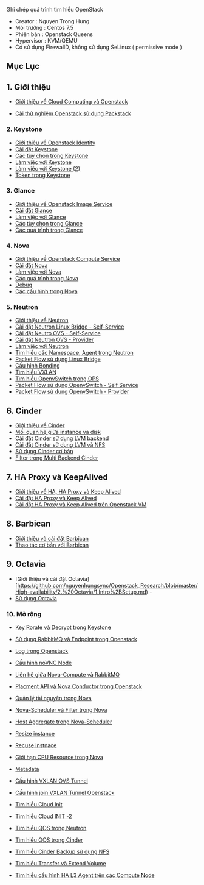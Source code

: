 

Ghi chép quá trình tìm hiểu OpenStack
- Creator : Nguyen Trong Hung
- Môi trường : Centos 7.5
- Phiên bản : Openstack Queens
- Hypervisor : KVM/QEMU
- Có sử dụng FirewallD, không sử dụng SeLinux (   permissive mode ) 

## Mục Lục

## 1. Giới thiệu

- [Giới thiệu về Cloud Computing và Openstack](https://github.com/nguyenhungsync/Report-Intern-Meditech/blob/master/Openstack/1.%20Intro%20Cloud%20Computing.md)

- [Cài thử nghiệm Openstack sử dụng Packstack](https://github.com/nguyenhungsync/Report-Intern-Meditech/blob/master/Openstack/2.install-pack-stack.md)
### 2. Keystone

- [Giới thiệu về  Openstack  Identity](https://github.com/nguyenhungsync/Report-Intern-Meditech/blob/master/Openstack/Keystone/1.%20Introduction-Keystone.md)
- [Cài đặt Keystone ](https://github.com/nguyenhungsync/Openstack_Research/blob/master/Keystone/2.Install-Keystone.md)
- [Các tùy chọn trong Keystone](https://github.com/nguyenhungsync/Report-Intern-Meditech/blob/master/Openstack/Keystone/4.%20Config-Keystone.md)
- [Làm việc với Keystone](https://github.com/nguyenhungsync/Report-Intern-Meditech/blob/master/Openstack/Keystone/5.%20Keystone-Openstack-CLI.md)
- [Làm việc với Keystone (2) ]( https://github.com/nguyenhungsync/Report-Intern-Meditech/blob/master/Openstack/Keystone/6.%20Keystone-CURL.md)
- [Token trong Keystone](https://github.com/nguyenhungsync/Report-Intern-Meditech/blob/master/Openstack/Keystone/7.%20Token-Keystone.md)

### 3. Glance

- [Giới thiệu về Openstack Image Service](https://github.com/nguyenhungsync/Report-Intern-Meditech/blob/master/Openstack/Glance/1.%20Introduction-Glance.md)
- [Cài đặt Glance](https://github.com/nguyenhungsync/Report-Intern-Meditech/blob/master/Openstack/Glance/2.%20Install%20Glance.md)
- [Làm việc với Glance](https://github.com/nguyenhungsync/Report-Intern-Meditech/blob/master/Openstack/Glance/3.%20Openstack-Glance-%26-CURL.md)
- [Các tùy chọn trong Glance](https://github.com/nguyenhungsync/Report-Intern-Meditech/blob/master/Openstack/Glance/4.%20Config.md)
- [Các quá trình trong Glance](https://github.com/nguyenhungsync/Report-Intern-Meditech/blob/master/Openstack/Glance/5.%20Glance-Advanced.md)

### 4. Nova

- [Giới thiệu về Openstack Compute Service](https://github.com/nguyenhungsync/Report-Intern-Meditech/blob/master/Openstack/Nova/1.Introduction-nova.md)
- [Cài đặt Nova](https://github.com/nguyenhungsync/Report-Intern-Meditech/blob/master/Openstack/Nova/2.%20Install-nova.md)
- [Làm việc với Nova](https://github.com/nguyenhungsync/Report-Intern-Meditech/blob/master/Openstack/Nova/3.Nova-Client%26Curl.md)
- [Các quá trình trong Nova](https://github.com/nguyenhungsync/Report-Intern-Meditech/blob/master/Openstack/Nova/4.%20Nova-Instance-Work-flow.md)
- [Debug](https://github.com/nguyenhungsync/Report-Intern-Meditech/blob/master/Openstack/Nova/5.%20Debug.md)
- [Các cấu hình trong Nova](https://github.com/nguyenhungsync/Openstack_Research/blob/master/Nova/6.%20Config-section.md)
### 5. Neutron

- [Giới thiệu về Neutron](https://github.com/nguyenhungsync/Report-Intern-Meditech/blob/master/Openstack/Neutron/1.%20Introduction-neutron.md)
- [Cài đặt Neutron Linux Bridge - Self-Service](https://github.com/nguyenhungsync/Report-Intern-Meditech/blob/master/Openstack/Neutron/2.%20Install%20Neutron%20Linux%20Bridge.md)
- [Cài đặt Neutro OVS - Self-Service](https://github.com/nguyenhungsync/Report-Intern-Meditech/blob/master/Openstack/Neutron/2.1%20.%20OVS-Self-Services.md)
- [Cài đặt Neutron OVS - Provider](https://github.com/nguyenhungsync/Report-Intern-Meditech/blob/master/Openstack/Neutron/2.2.%20OVS%20Self-Service-%26-Provider.md)
- [Làm việc với Neutron ](https://github.com/nguyenhungsync/Report-Intern-Meditech/blob/master/Openstack/Neutron/3.%20Neutron-CLI.md)
- [Tìm hiểu các Namespace, Agent trong Neutron](https://github.com/nguyenhungsync/Report-Intern-Meditech/blob/master/Openstack/Neutron/4.%20Neutron-Namespace-Agent.md)
- [Packet Flow sử dụng Linux Bridge](https://github.com/nguyenhungsync/Report-Intern-Meditech/blob/master/Openstack/Neutron/5.%20%20Packet-Walkthrough-Linux-Bridge.md)
- [Cấu hình Bonding](https://github.com/nguyenhungsync/Report-Intern-Meditech/blob/master/Openstack/Neutron/6.%20Bonding.md)
- [Tìm hiểu VXLAN](https://github.com/nguyenhungsync/Report-Intern-Meditech/blob/master/Openstack/Neutron/7.%20VXLAN.md)
- [Tìm hiểu OpenvSwitch trong OPS](https://github.com/nguyenhungsync/Report-Intern-Meditech/blob/master/Openstack/Neutron/8.%20OVS.md)
- [Packet Flow sử dụng OpenvSwitch - Self Service ](https://github.com/nguyenhungsync/Openstack_Research/blob/master/Neutron/9.%20OPS-Packet-Self-Service.md)
- [Packet Flow sử dung OpenvSwitch - Provider ](https://github.com/nguyenhungsync/Openstack_Research/blob/master/Neutron/10.%20OPS-Packet-Provider.md)

## 6. Cinder

- [Giới thiệu về Cinder](https://github.com/nguyenhungsync/Openstack_Research/blob/master/Cinder/1.%20Introduction-cinder.md)
- [Mối quan hệ giữa instance và disk ](https://github.com/nguyenhungsync/Openstack_Research/blob/master/Cinder/2.%20Cinder-Disk-Work-Flow.md)
- [Cài đặt Cinder sử dụng LVM backend](https://github.com/nguyenhungsync/Openstack_Research/blob/master/Cinder/3.%20Install-Cinder-LVM.md)
- [Cài đặt Cinder sử dụng LVM và NFS](https://github.com/nguyenhungsync/Openstack_Research/blob/master/Cinder/5.%20Install-Multi-Backend.md)
- [Sử dụng Cinder cơ bản](https://github.com/nguyenhungsync/Openstack_Research/blob/master/Cinder/4.%20Basic-Command.md)
- [Filter trong Multi Backend Cinder](https://github.com/nguyenhungsync/Openstack_Research/blob/master/Cinder/6.%20Filtering-Multi-Backend.md)

## 7. HA Proxy và KeepAlived

- [Giới thiệu về HA, HA Proxy và Keep Alived](https://github.com/nguyenhungsync/Openstack_Research/blob/master/High-availability/1.HA-Proxy---KeepAlive/1.Intro.md)
- [Cài đặt HA Proxy và Keep Alived](https://github.com/nguyenhungsync/Openstack_Research/blob/master/High-availability/1.HA-Proxy---KeepAlive/2.%20Setup-HA-Proxy-%26%26-KeepAlive.md)
- [Cài đặt HA Proxy và Keep Alived trên Openstack VM](https://github.com/nguyenhungsync/Openstack_Research/blob/master/High-availability/1.HA-Proxy---KeepAlive/3.HA-Proxy-OPS.md)

## 8. Barbican

- [Giới thiệu và cài đặt Barbican ](https://github.com/nguyenhungsync/Openstack_Research/blob/master/Barbican/1.%20Intro-Setup.md)
- [Thao tác cơ bản với Barbican](https://github.com/nguyenhungsync/Openstack_Research/blob/master/Barbican/1.%20Intro-Setup.md)

## 9. Octavia

- [Giới thiệu và cài đặt Octavia][https://github.com/nguyenhungsync/Openstack_Research/blob/master/High-availability/2.%20Octavia/1.Intro%2BSetup.md) - 
- [Sử dụng Octavia](https://github.com/nguyenhungsync/Openstack_Research/blob/master/High-availability/2.%20Octavia/2.Use-Octavia.md)

### 10. Mở rộng

- [Key Rorate và Decrypt trong Keystone](https://github.com/nguyenhungsync/Report-Intern-Meditech/blob/master/Openstack/Advance/1.%20Key-Rotate-%26-Decrypt.md)
- [Sử dụng RabbitMQ và Endpoint trong Openstack](https://github.com/nguyenhungsync/Report-Intern-Meditech/blob/master/Openstack/Advance/2.RabbitMQ-%26-API-Endpoint.md)
- [Log trong Openstack](https://github.com/nguyenhungsync/Report-Intern-Meditech/blob/master/Openstack/Advance/3.%20Log.md)
- [Cấu hình noVNC Node](https://github.com/nguyenhungsync/Report-Intern-Meditech/blob/master/Openstack/Advance/4.%20Setup-noVNC.md)
- [Liên hệ giữa Nova-Compute và RabbitMQ](https://github.com/nguyenhungsync/Report-Intern-Meditech/blob/master/Openstack/Advance/5.%20Nova-Compute-Serice-%26-RabbitMQ.md)
- [Placment API và Nova Conductor trong Openstack](https://github.com/nguyenhungsync/Report-Intern-Meditech/blob/master/Openstack/Advance/6.%20Placement-API-%26-Nova-Conductor.md)
- [Quản lý tài nguyên trong Nova](https://github.com/nguyenhungsync/Report-Intern-Meditech/blob/master/Openstack/Advance/7.1.%20%20Resource-Management-OPS.md)
- [Nova-Scheduler và Filter trong Nova](https://github.com/nguyenhungsync/Report-Intern-Meditech/blob/master/Openstack/Advance/7.2%20.%20Nova-Scheduler-%26-Host-Aggreaggregate.md)
- [Host Aggregate trong Nova-Scheduler](https://github.com/nguyenhungsync/Report-Intern-Meditech/blob/master/Openstack/Advance/7.3.%20Lab-Filter-Scheduler.md)
- [Resize instance](https://github.com/nguyenhungsync/Report-Intern-Meditech/blob/master/Openstack/Advance/8.%20Resize-instance.md)
- [Recuse instnace](https://github.com/nguyenhungsync/Report-Intern-Meditech/blob/master/Openstack/Advance/9.%20Rescue-instance.md)
- [Giới hạn CPU Resource trong Nova](https://github.com/nguyenhungsync/Report-Intern-Meditech/blob/master/Openstack/Advance/10.%20Limit-CPU-Resource.md)
- [Metadata](https://github.com/nguyenhungsync/Report-Intern-Meditech/blob/master/Openstack/Advance/11.%20Metadata.md)

- [Cấu hình VXLAN OVS Tunnel](https://github.com/nguyenhungsync/Openstack_Research/blob/master/Neutron/11.%20VXLAN-Tunnel.md)
- [Cấu hình join VXLAN Tunnel Openstack](https://github.com/nguyenhungsync/Openstack_Research/blob/master/Neutron/11.%20VXLAN-Tunnel.md)
- [Tìm hiểu Cloud Init](https://github.com/nguyenhungsync/Openstack_Research/blob/master/Advance/12.%20Cloud-init.md)
- [Tìm hiểu Cloud INIT -2 ](https://github.com/nguyenhungsync/Openstack_Research/blob/master/Advance/13.%20Cloud-init-Script.md)
- [Tìm hiểu QOS trong Neutron](https://github.com/nguyenhungsync/Openstack_Research/blob/master/Advance/14.%20QOS%20-%20Neutron.md)
- [Tìm hiểu QOS trong Cinder](https://github.com/nguyenhungsync/Openstack_Research/blob/master/Advance/15.%20QOS%20-%20Cinder.md)
- [Tìm hiểu Cinder Backup sử dụng NFS](https://github.com/nguyenhungsync/Openstack_Research/blob/master/Advance/16.%20Cinder-Backup-NFS.md)
- [Tìm hiểu Transfer và Extend Volume](https://github.com/nguyenhungsync/Openstack_Research/blob/master/Advance/17.%20Transfer-%26-Extend-Root-Volume.md)
- [Tìm hiểu cấu hình HA L3 Agent trên các Compute Node](https://github.com/nguyenhungsync/Openstack_Research/blob/master/Advance/18.%20L3-Agent-HA-Compute.md)
